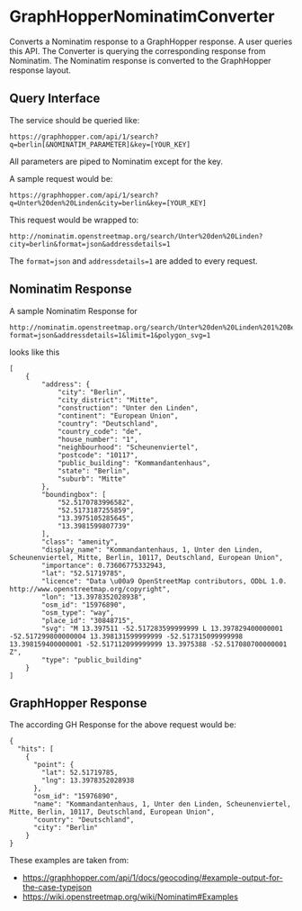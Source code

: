 # GraphHopperNominatimConverter
Converts a Nominatim response to a GraphHopper response.
A user queries this API. The Converter is querying the corresponding response from Nominatim.
The Nominatim response is converted to the GraphHopper response layout. 

## Query Interface

The service should be queried like:
```
https://graphhopper.com/api/1/search?q=berlin[&NOMINATIM_PARAMETER]&key=[YOUR_KEY]
```

All parameters are piped to Nominatim except for the key.

A sample request would be:
```
https://graphhopper.com/api/1/search?q=Unter%20den%20Linden&city=berlin&key=[YOUR_KEY]
```

This request would be wrapped to:
```
http://nominatim.openstreetmap.org/search/Unter%20den%20Linden?city=berlin&format=json&addressdetails=1
```

The `format=json` and `addressdetails=1` are added to every request.

## Nominatim Response

A sample Nominatim Response for 
```
http://nominatim.openstreetmap.org/search/Unter%20den%20Linden%201%20Berlin?format=json&addressdetails=1&limit=1&polygon_svg=1
```


looks like this
```
[
    {
        "address": {
            "city": "Berlin",
            "city_district": "Mitte",
            "construction": "Unter den Linden",
            "continent": "European Union",
            "country": "Deutschland",
            "country_code": "de",
            "house_number": "1",
            "neighbourhood": "Scheunenviertel",
            "postcode": "10117",
            "public_building": "Kommandantenhaus",
            "state": "Berlin",
            "suburb": "Mitte"
        },
        "boundingbox": [
            "52.5170783996582",
            "52.5173187255859",
            "13.3975105285645",
            "13.3981599807739"
        ],
        "class": "amenity",
        "display_name": "Kommandantenhaus, 1, Unter den Linden, Scheunenviertel, Mitte, Berlin, 10117, Deutschland, European Union",
        "importance": 0.73606775332943,
        "lat": "52.51719785",
        "licence": "Data \u00a9 OpenStreetMap contributors, ODbL 1.0. http://www.openstreetmap.org/copyright",
        "lon": "13.3978352028938",
        "osm_id": "15976890",
        "osm_type": "way",
        "place_id": "30848715",
        "svg": "M 13.397511 -52.517283599999999 L 13.397829400000001 -52.517299800000004 13.398131599999999 -52.517315099999998 13.398159400000001 -52.517112099999999 13.3975388 -52.517080700000001 Z",
        "type": "public_building"
    }
]
```

## GraphHopper Response

The according GH Response for the above request would be:
```
{
  "hits": [
    {
      "point": {
        "lat": 52.51719785,
        "lng": 13.3978352028938
      },      
      "osm_id": "15976890",
      "name": "Kommandantenhaus, 1, Unter den Linden, Scheunenviertel, Mitte, Berlin, 10117, Deutschland, European Union",
      "country": "Deutschland",
      "city": "Berlin"
    }
}

```

These examples are taken from:
- https://graphhopper.com/api/1/docs/geocoding/#example-output-for-the-case-typejson
- https://wiki.openstreetmap.org/wiki/Nominatim#Examples
